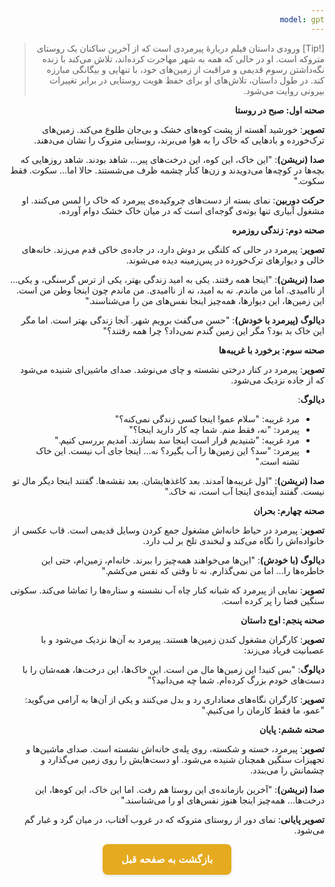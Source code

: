 ```yaml
---
model: gpt
---
```


> [!Tip] ورودی
> داستان فیلم دربارهٔ پیرمردی است که از آخرین ساکنان یک روستای متروکه است. او در حالی که همه به شهر مهاجرت کرده‌اند، تلاش می‌کند با زنده نگه‌داشتن رسوم قدیمی و مراقبت از زمین‌های خود، با تنهایی و بیگانگی مبارزه کند. در طول داستان، تلاش‌های او برای حفظ هویت روستایی در برابر تغییرات بیرونی روایت می‌شود.

**صحنه اول: صبح در روستا**

**تصویر**: خورشید آهسته از پشت کوه‌های خشک و بی‌جان طلوع می‌کند. زمین‌های ترک‌خورده و بادهایی که خاک را به هوا می‌برند، روستایی متروک را نشان می‌دهند.

**صدا (نریشن)**: "این خاک، این کوه، این درخت‌های پیر... شاهد بودند. شاهد روزهایی که بچه‌ها در کوچه‌ها می‌دویدند و زن‌ها کنار چشمه ظرف می‌شستند. حالا اما... سکوت. فقط سکوت."

**حرکت دوربین**: نمای بسته از دست‌های چروکیده‌ی پیرمرد که خاک را لمس می‌کنند. او مشغول آبیاری تنها بوته‌ی گوجه‌ای است که در میان خاک خشک دوام آورده.

**صحنه دوم: زندگی روزمره**

**تصویر**: پیرمرد در حالی که کلنگی بر دوش دارد، در جاده‌ی خاکی قدم می‌زند. خانه‌های خالی و دیوارهای ترک‌خورده در پس‌زمینه دیده می‌شوند.

**صدا (نریشن)**: "اینجا همه رفتند. یکی به امید زندگی بهتر، یکی از ترس گرسنگی، و یکی... از ناامیدی. اما من ماندم. نه به امید، نه از ناامیدی. من ماندم چون اینجا وطن من است. این زمین‌ها، این دیوارها، همه‌چیز اینجا نفس‌های من را می‌شناسند."

**دیالوگ (پیرمرد با خودش)**: "حسن می‌گفت برویم شهر. آنجا زندگی بهتر است. اما مگر این خاک بد بود؟ مگر این زمین گندم نمی‌داد؟ چرا همه رفتند؟"

**صحنه سوم: برخورد با غریبه‌ها**

**تصویر**: پیرمرد در کنار درختی نشسته و چای می‌نوشد. صدای ماشین‌ای شنیده می‌شود که از جاده نزدیک می‌شود.

**دیالوگ**:

- مرد غریبه: "سلام عمو! اینجا کسی زندگی نمی‌کنه؟"
- پیرمرد: "نه، فقط منم. شما چه کار دارید اینجا؟"
- مرد غریبه: "شنیدیم قرار است اینجا سد بسازند. آمدیم بررسی کنیم."
- پیرمرد: "سد؟ این زمین‌ها را آب بگیرد؟ نه... اینجا جای آب نیست. این خاک تشنه است."

**صدا (نریشن)**: "اول غریبه‌ها آمدند. بعد کاغذهایشان. بعد نقشه‌ها. گفتند اینجا دیگر مال تو نیست. گفتند آینده‌ی اینجا آب است، نه خاک."

**صحنه چهارم: بحران**

**تصویر**: پیرمرد در حیاط خانه‌اش مشغول جمع کردن وسایل قدیمی است. قاب عکسی از خانواده‌اش را نگاه می‌کند و لبخندی تلخ بر لب دارد.

**دیالوگ (با خودش)**: "این‌ها می‌خواهند همه‌چیز را ببرند. خانه‌ام، زمین‌ام، حتی این خاطره‌ها را... اما من نمی‌گذارم. نه تا وقتی که نفس می‌کشم."

**تصویر**: نمایی از پیرمرد که شبانه کنار چاه آب نشسته و ستاره‌ها را تماشا می‌کند. سکوتی سنگین فضا را پر کرده است.

**صحنه پنجم: اوج داستان**

**تصویر**: کارگران مشغول کندن زمین‌ها هستند. پیرمرد به آن‌ها نزدیک می‌شود و با عصبانیت فریاد می‌زند:

**دیالوگ**: "بس کنید! این زمین‌ها مال من است. این خاک‌ها، این درخت‌ها، همه‌شان را با دست‌های خودم بزرگ کرده‌ام. شما چه می‌دانید؟"

**تصویر**: کارگران نگاه‌های معناداری رد و بدل می‌کنند و یکی از آن‌ها به آرامی می‌گوید: "عمو، ما فقط کارمان را می‌کنیم."

**صحنه ششم: پایان**

**تصویر**: پیرمرد، خسته و شکسته، روی پله‌ی خانه‌اش نشسته است. صدای ماشین‌ها و تجهیزات سنگین همچنان شنیده می‌شود. او دست‌هایش را روی زمین می‌گذارد و چشمانش را می‌بندد.

**صدا (نریشن)**: "آخرین بازمانده‌ی این روستا هم رفت. اما این خاک، این کوه‌ها، این درخت‌ها... همه‌چیز اینجا هنوز نفس‌های او را می‌شناسند."

**تصویر پایانی**: نمای دور از روستای متروکه که در غروب آفتاب، در میان گرد و غبار گم می‌شود.

<html dir="rtl" lang="fa"><head> <meta charset="UTF-8"> <style> .back-button { display: inline-block; padding: 15px 30px; background-color: rgb(229, 170, 31); color: white; text-decoration: none; border-radius: 8px; font-family: 'Vazirmatn', Tahoma, Geneva, Verdana, sans-serif; font-weight: bold; font-size: 16px; border: none; cursor: pointer; transition: background-color 0.3s ease; box-shadow: 0 2px 5px rgba(0,0,0,0.1); } .back-button:hover { background-color: rgb(205, 150, 25); box-shadow: 0 3px 8px rgba(0,0,0,0.2); } .button-container { display: flex; justify-content: center; align-items: center;} </style></head><body> <div class="button-container"> <button class="back-button" onclick="window.history.back()" aria-label="بازگشت به صفحه قبل"> بازگشت به صفحه قبل </button> </div></body></html>